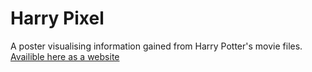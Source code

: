 # Harry Pixel
A poster visualising information gained from Harry Potter's movie files.
[Availible here as a website](https://k-sap.github.io/harry_pixel/hp.html)
